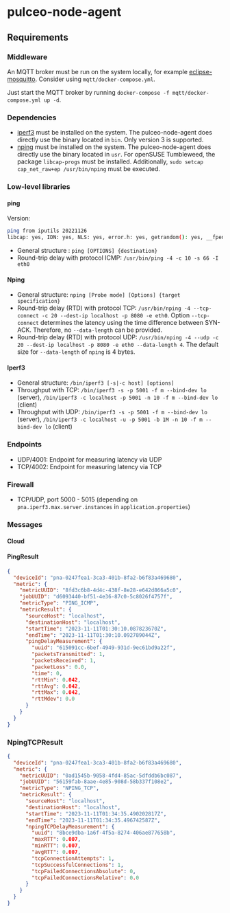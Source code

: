 # pulceo-node-agent

## Requirements

### Middleware

An MQTT broker must be run on the system locally, for example [eclipse-mosquitto](https://mosquitto.org/). Consider using `mqtt/docker-compose.yml`.

Just start the MQTT broker by running `docker-compose -f mqtt/docker-compose.yml up -d`.

### Dependencies

* [iperf3](https://iperf.fr/iperf-download.php) must be installed on the system. The pulceo-node-agent does directly use the binary located in `bin`. Only version 3 is supported.
* [nping](https://nmap.org/nping/) must be installed on the system. The pulceo-node-agent does directly use the binary located in `usr`. For openSUSE Tumbleweed, the package `libcap-progs` must be installed. Additionally, `sudo setcap cap_net_raw+ep /usr/bin/nping` must be executed.

### Low-level libraries

#### ping

Version:

```bash
ping from iputils 20221126
libcap: yes, IDN: yes, NLS: yes, error.h: yes, getrandom(): yes, __fpending(): yes
```

* General structure : `ping [OPTIONS] {destination}`
* Round-trip delay with protocol ICMP: `/usr/bin/ping -4 -c 10 -s 66 -I eth0`

#### Nping

* General structure: `nping [Probe mode] [Options] {target specification}`
* Round-trip delay (RTD) with protocol TCP: `/usr/bin/nping -4 --tcp-connect -c 20 --dest-ip localhost -p 8080 -e eth0`. Option `--tcp-connect` determines the latency using the time difference between SYN-ACK. Therefore, no `--data-length` can be provided.
* Round-trip delay (RTD) with protocol UDP: `/usr/bin/nping -4 --udp -c 20 --dest-ip localhost -p 8080 -e eth0 --data-length 4`. The default size for `--data-length` of `nping` is 4 bytes.

#### Iperf3

* General structure: `/bin/iperf3 [-s|-c host] [options]`
* Throughput with TCP: `/bin/iperf3 -s -p 5001 -f m --bind-dev lo` (server), `/bin/iperf3 -c localhost -p 5001 -n 10 -f m --bind-dev lo` (client)
* Throughput with UDP: `/bin/iperf3 -s -p 5001 -f m --bind-dev lo` (server), `/bin/iperf3 -c localhost -u -p 5001 -b 1M -n 10 -f m --bind-dev lo` (client) 


### Endpoints

* UDP/4001: Endpoint for measuring latency via UDP
* TCP/4002: Endpoint for measuring latency via TCP

### Firewall

* TCP/UDP, port 5000 - 5015 (depending on `pna.iperf3.max.server.instances` in `application.properties`)

### Messages

#### Cloud



#### PingResult

```json
{
  "deviceId": "pna-0247fea1-3ca3-401b-8fa2-b6f83a469680",
  "metric": {
    "metricUUID": "8fd3c6b8-4d4c-438f-8e28-e642d866a5c0",
    "jobUUID": "d6093440-bf51-4e36-87c0-5c8026f4757f",
    "metricType": "PING_ICMP",
    "metricResult": {
      "sourceHost": "localhost",
      "destinationHost": "localhost",
      "startTime": "2023-11-11T01:30:10.087823670Z",
      "endTime": "2023-11-11T01:30:10.092789044Z",
      "pingDelayMeasurement": {
        "uuid": "615091cc-6bef-4949-931d-9ec61bd9a22f",
        "packetsTransmitted": 1,
        "packetsReceived": 1,
        "packetLoss": 0.0,
        "time": 0,
        "rttMin": 0.042,
        "rttAvg": 0.042,
        "rttMax": 0.042,
        "rttMdev": 0.0
      }
    }
  }
}
```

### NpingTCPResult

```json
{
  "deviceId": "pna-0247fea1-3ca3-401b-8fa2-b6f83a469680",
  "metric": {
    "metricUUID": "0ad1545b-9058-4fd4-85ac-5dfddb6bc087",
    "jobUUID": "56159fab-8aae-4e85-908d-58b337f108e2",
    "metricType": "NPING_TCP",
    "metricResult": {
      "sourceHost": "localhost",
      "destinationHost": "localhost",
      "startTime": "2023-11-11T01:34:35.490202817Z",
      "endTime": "2023-11-11T01:34:35.496742587Z",
      "npingTCPDelayMeasurement": {
        "uuid": "8bce9dba-1a6f-4f5a-8274-406ae877658b",
        "maxRTT": 0.007,
        "minRTT": 0.007,
        "avgRTT": 0.007,
        "tcpConnectionAttempts": 1,
        "tcpSuccessfulConnections": 1,
        "tcpFailedConnectionsAbsolute": 0,
        "tcpFailedConnectionsRelative": 0.0
      }
    }
  }
}
```
